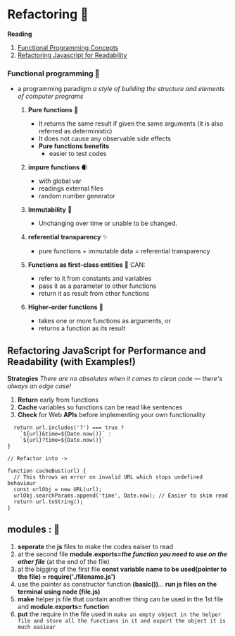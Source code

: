 # Refactoring :100:

**Reading**

1. [Functional Programming Concepts](https://medium.com/the-renaissance-developer/concepts-of-functional-programming-in-javascript-6bc84220d2aa)
1. [Refactoring Javascript for Readability](https://dev.to/healeycodes/refactoring-javascript-for-performance-and-readability-with-examples-1hec)

### Functional programming :green_heart:

- a programming paradigm _a style of building the structure and elements of computer programs_

  1. **Pure functions** :rocket:
     - It returns the same result if given the same arguments (it is also referred as deterministic)
     - It does not cause any observable side effects
     - **Pure functions benefits**
       - easier to test codes

  1. **impure functions** :waxing_crescent_moon:
     - with global var
     - readings external files
     - random number generator

  1. **Immutability** :milky_way:
     - Unchanging over time or unable to be changed.

  1. **referential transparency** :sparkles:
     - pure functions + immutable data = referential transparency

  1. **Functions as first-class entities** :wind_chime: CAN:
     - refer to it from constants and variables
     - pass it as a parameter to other functions
     - return it as result from other functions

  1. **Higher-order functions** :1st_place_medal:
     - takes one or more functions as arguments, or
     - returns a function as its result

## Refactoring JavaScript for Performance and Readability (with Examples!)

**Strategies**
_There are no absolutes when it comes to clean code — there's always an edge case!_

1. **Return** early from functions
1. **Cache** variables so functions can be read like sentences
1. **Check** for Web **APIs** before implementing your own functionality

```function cacheBust(url) {
  return url.includes('?') === true ?
    `${url}&time=${Date.now()}` :
    `${url}?time=${Date.now()}`
}

// Refactor into ->

function cacheBust(url) {
  // This throws an error on invalid URL which stops undefined behaviour
  const urlObj = new URL(url);
  urlObj.searchParams.append('time', Date.now); // Easier to skim read
  return url.toString();
}
```

## modules : :crystal_ball:	

1. **seperate** the **js** files to make the codes eaiser to read
1. at the second file **module.exports=_the function you need to use on the other file_** (at the end of the file)
1. at the bigging of the first file **const variable name to be used(pointer to the file) = require('./filename.js')**
1. use the pointer as constructor function **(basic())**...
   **run js files on the terminal using node (file.js)**
1. **make** helper js file that contain another thing can be used in the 1st file and **module.exports= function**
1. **put** the require in the file used in
   `make an empty object in the helper file and store all the functions in it and export the object it is much easiear`
